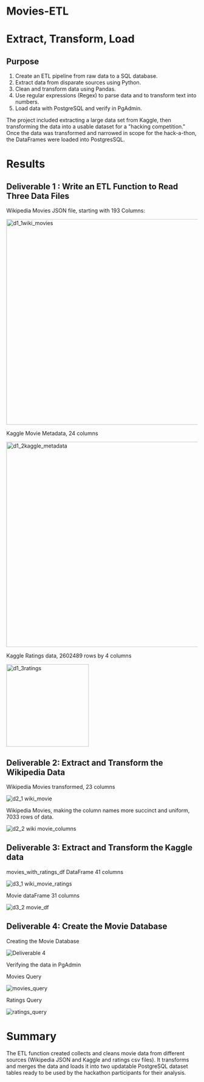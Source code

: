 # Movies-ETL

# Extract, Transform, Load

## Purpose

1. Create an ETL pipeline from raw data to a SQL database.
2. Extract data from disparate sources using Python.
3. Clean and transform data using Pandas.
4. Use regular expressions (Regex) to parse data and to transform text into numbers.
5. Load data with PostgreSQL and verify in PgAdmin.

The project included extracting a large data set from Kaggle, then transforming the data into a usable dataset for a "hacking competition." Once the data was transformed and narrowed in scope for the hack-a-thon, the DataFrames were loaded into PostgresSQL.

# Results

## Deliverable 1 : Write an ETL Function to Read Three Data Files

Wikipedia Movies JSON file, starting with 193 Columns:

<img width="541" alt="d1_1wiki_movies" src="https://user-images.githubusercontent.com/96400887/173410284-48b52088-05b7-4cbe-a9c8-2ec9d1a4c5ae.png">

Kaggle Movie Metadata, 24 columns

<img width="540" alt="d1_2kaggle_metadata" src="https://user-images.githubusercontent.com/96400887/173410308-464c544b-9ce1-4240-b08f-fb6e8e53e889.png">

Kaggle Ratings data, 2602489 rows by 4 columns

<img width="217" alt="d1_3ratings" src="https://user-images.githubusercontent.com/96400887/173410332-82913419-2edb-414c-b7ec-dfd9a09936f8.png">

## Deliverable 2: Extract and Transform the Wikipedia Data

Wikipedia Movies transformed, 23 columns

![d2_1 wiki_movie](https://user-images.githubusercontent.com/96400887/173412008-82e41938-80c1-4d87-865b-8a2a1842430f.png)

Wikipedia Movies, making the column names more succinct and uniform, 7033 rows of data.

![d2_2 wiki movie_columns](https://user-images.githubusercontent.com/96400887/173412218-0104fe4a-5fb7-415d-83d5-40781c5e7046.png)

## Deliverable 3: Extract and Transform the Kaggle data

movies_with_ratings_df DataFrame 41 columns

![d3_1 wiki_movie_ratings](https://user-images.githubusercontent.com/96400887/173412305-2d5b74a8-d37f-49ac-a09f-36ddaffef59c.png)

Movie dataFrame 31 columns

![d3_2 movie_df](https://user-images.githubusercontent.com/96400887/173412333-7241f690-0a57-4fd8-a187-43195c45cf21.png)


## Deliverable 4: Create the Movie Database

Creating the Movie Database

![Deliverable 4](https://user-images.githubusercontent.com/96400887/174121149-9e73700e-bfd3-46ad-a530-585764dcf7c4.png)

Verifying the data in PgAdmin

Movies Query

![movies_query](https://user-images.githubusercontent.com/96400887/174121368-bd4a7ee0-0823-4921-b0dd-b10cabb46d94.png)

Ratings Query

![ratings_query](https://user-images.githubusercontent.com/96400887/174121442-b7dc2e33-90d1-4423-b7da-f65a99e38ec5.png)


# Summary

The ETL function created collects and cleans movie data from different sources (Wikipedia JSON and Kaggle and ratings csv files). It transforms and merges the data and loads it into two updatable PostgreSQL dataset tables ready to be used by the hackathon participants for their analysis.
















